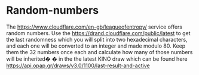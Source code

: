 # Random-numbers

The https://www.cloudflare.com/en-gb/leagueofentropy/ service offers random numbers. Use the
https://drand.cloudflare.com/public/latest to get the last randomness which you will split into
two hexadecimal characters, and each one will be converted to an integer and made modulo 80. Keep them
the 32 numbers once each and calculate how many of those numbers will be inherited� � in the
the latest KINO draw which can be found here https://api.opap.gr/draws/v3.0/1100/last-result-and-active
